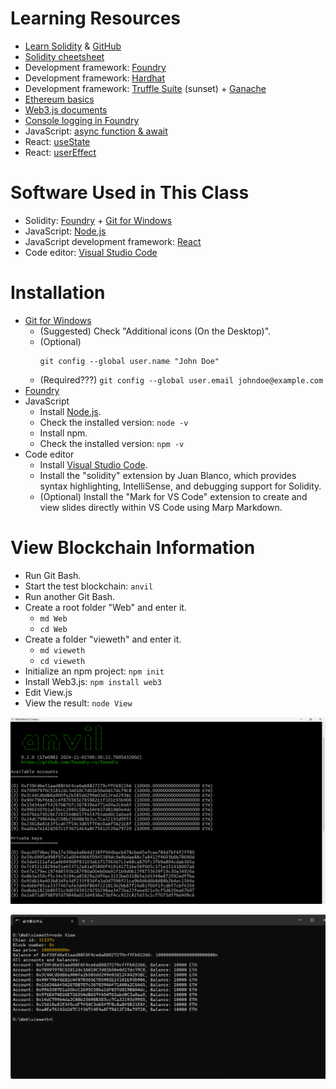 # Learning Resources
+ [Learn Solidity](https://www.alchemy.com/university/courses/solidity) & [GitHub](https://github.com/alchemyplatform/learn-solidity-presentations)
+ [Solidity cheetsheet](https://docs.soliditylang.org/en/v0.8.28/cheatsheet.html)
+ Development framework: [Foundry](https://book.getfoundry.sh/)
+ Development framework: [Hardhat](https://hardhat.org/)
+ Development framework: [Truffle Suite](https://archive.trufflesuite.com/) (sunset) + [Ganache](https://archive.trufflesuite.com/ganache/)
+ [Ethereum basics](https://docs.alchemy.com/docs/ethereum-basics)
+ [Web3.js documents](https://docs.web3js.org/)
+ [Console logging in Foundry](https://book.getfoundry.sh/reference/forge-std/console-log)
+ JavaScript: [async function & await](https://www.casper.tw/development/2020/10/16/async-await/)
+ React: [useState](https://react.dev/reference/react/useState)
+ React: [userEffect](https://react.dev/reference/react/useEffect)

# Software Used in This Class
+ Solidity: [Foundry](https://book.getfoundry.sh/) + [Git for Windows](https://gitforwindows.org/)
+ JavaScript: [Node.js](https://nodejs.org/en/download/prebuilt-installer)
+ JavaScript development framework: [React](https://react.dev/)
+ Code editor: [Visual Studio Code](https://code.visualstudio.com/)

# Installation
+ [Git for Windows](https://gitforwindows.org/)
  - (Suggested) Check "Additional icons (On the Desktop)".
  - (Optional)
    ```
    git config --global user.name "John Doe"
    ```
  - (Required???) `git config --global user.email johndoe@example.com`
+ [Foundry](https://book.getfoundry.sh/)
+ JavaScript
  - Install [Node.js](https://nodejs.org/en/download/prebuilt-installer).
  - Check the installed version: `node -v`
  - Install npm.
  - Check the installed version: `npm -v`
+ Code editor
  - Install [Visual Studio Code](https://code.visualstudio.com/).
  - Install the "solidity" extension by Juan Blanco, which provides syntax highlighting, IntelliSense, and debugging support for Solidity.
  - (Optional) Install the "Mark for VS Code" extension to create and view slides directly within VS Code using Marp Markdown.

# View Blockchain Information
+ Run Git Bash.
+ Start the test blockchain: `anvil`
+ Run another Git Bash.
+ Create a root folder "Web" and enter it.
  - `md Web`
  - `cd Web`
+ Create a folder "vieweth" and enter it.
  - `md vieweth`
  - `cd vieweth`
+ Initialize an npm project: `npm init`
+ Install Web3.js: `npm install web3`
+ Edit View.js
+ View the result: `node View`

![image](/solidity/img/anvil.png)

![image](/solidity/img/vieweth.png)

